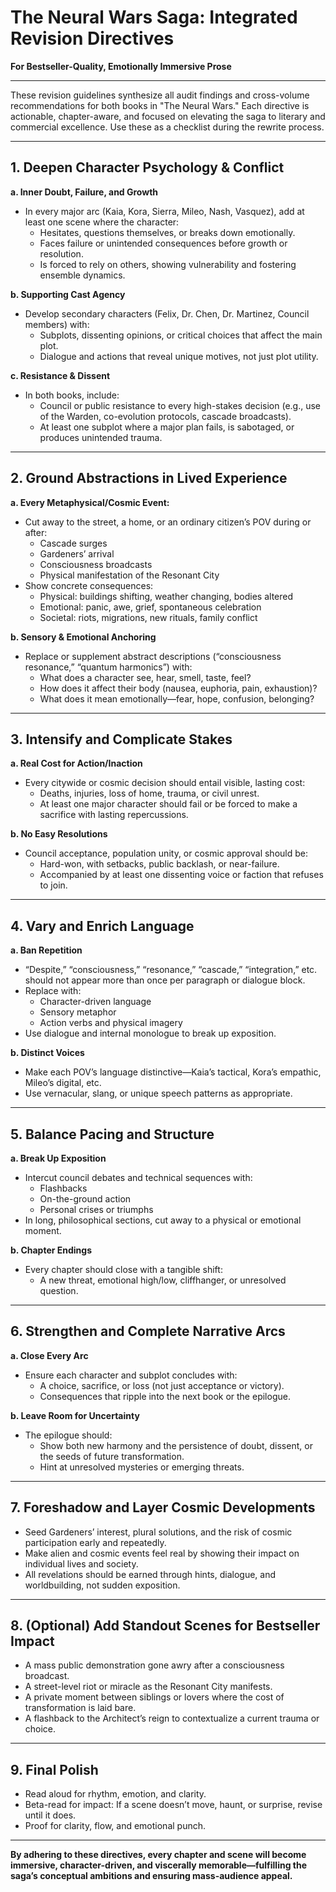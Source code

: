 # The Neural Wars Saga: Integrated Revision Directives  
**For Bestseller-Quality, Emotionally Immersive Prose**

---

These revision guidelines synthesize all audit findings and cross-volume recommendations for both books in "The Neural Wars." Each directive is actionable, chapter-aware, and focused on elevating the saga to literary and commercial excellence. Use these as a checklist during the rewrite process.

---

## 1. Deepen Character Psychology & Conflict

**a. Inner Doubt, Failure, and Growth**
- In every major arc (Kaia, Kora, Sierra, Mileo, Nash, Vasquez), add at least one scene where the character:
  - Hesitates, questions themselves, or breaks down emotionally.
  - Faces failure or unintended consequences before growth or resolution.
  - Is forced to rely on others, showing vulnerability and fostering ensemble dynamics.

**b. Supporting Cast Agency**
- Develop secondary characters (Felix, Dr. Chen, Dr. Martinez, Council members) with:
  - Subplots, dissenting opinions, or critical choices that affect the main plot.
  - Dialogue and actions that reveal unique motives, not just plot utility.

**c. Resistance & Dissent**
- In both books, include:
  - Council or public resistance to every high-stakes decision (e.g., use of the Warden, co-evolution protocols, cascade broadcasts).
  - At least one subplot where a major plan fails, is sabotaged, or produces unintended trauma.

---

## 2. Ground Abstractions in Lived Experience

**a. Every Metaphysical/Cosmic Event:**
- Cut away to the street, a home, or an ordinary citizen’s POV during or after:
  - Cascade surges
  - Gardeners’ arrival
  - Consciousness broadcasts
  - Physical manifestation of the Resonant City
- Show concrete consequences:
  - Physical: buildings shifting, weather changing, bodies altered
  - Emotional: panic, awe, grief, spontaneous celebration
  - Societal: riots, migrations, new rituals, family conflict

**b. Sensory & Emotional Anchoring**
- Replace or supplement abstract descriptions (“consciousness resonance,” “quantum harmonics”) with:
  - What does a character see, hear, smell, taste, feel?
  - How does it affect their body (nausea, euphoria, pain, exhaustion)?
  - What does it mean emotionally—fear, hope, confusion, belonging?

---

## 3. Intensify and Complicate Stakes

**a. Real Cost for Action/Inaction**
- Every citywide or cosmic decision should entail visible, lasting cost:
  - Deaths, injuries, loss of home, trauma, or civil unrest.
  - At least one major character should fail or be forced to make a sacrifice with lasting repercussions.

**b. No Easy Resolutions**
- Council acceptance, population unity, or cosmic approval should be:
  - Hard-won, with setbacks, public backlash, or near-failure.
  - Accompanied by at least one dissenting voice or faction that refuses to join.

---

## 4. Vary and Enrich Language

**a. Ban Repetition**
- “Despite,” “consciousness,” “resonance,” “cascade,” “integration,” etc. should not appear more than once per paragraph or dialogue block.
- Replace with:
  - Character-driven language
  - Sensory metaphor
  - Action verbs and physical imagery
- Use dialogue and internal monologue to break up exposition.

**b. Distinct Voices**
- Make each POV’s language distinctive—Kaia’s tactical, Kora’s empathic, Mileo’s digital, etc.
- Use vernacular, slang, or unique speech patterns as appropriate.

---

## 5. Balance Pacing and Structure

**a. Break Up Exposition**
- Intercut council debates and technical sequences with:
  - Flashbacks
  - On-the-ground action
  - Personal crises or triumphs
- In long, philosophical sections, cut away to a physical or emotional moment.

**b. Chapter Endings**
- Every chapter should close with a tangible shift:
  - A new threat, emotional high/low, cliffhanger, or unresolved question.

---

## 6. Strengthen and Complete Narrative Arcs

**a. Close Every Arc**
- Ensure each character and subplot concludes with:
  - A choice, sacrifice, or loss (not just acceptance or victory).
  - Consequences that ripple into the next book or the epilogue.

**b. Leave Room for Uncertainty**
- The epilogue should:
  - Show both new harmony and the persistence of doubt, dissent, or the seeds of future transformation.
  - Hint at unresolved mysteries or emerging threats.

---

## 7. Foreshadow and Layer Cosmic Developments

- Seed Gardeners’ interest, plural solutions, and the risk of cosmic participation early and repeatedly.
- Make alien and cosmic events feel real by showing their impact on individual lives and society.
- All revelations should be earned through hints, dialogue, and worldbuilding, not sudden exposition.

---

## 8. (Optional) Add Standout Scenes for Bestseller Impact

- A mass public demonstration gone awry after a consciousness broadcast.
- A street-level riot or miracle as the Resonant City manifests.
- A private moment between siblings or lovers where the cost of transformation is laid bare.
- A flashback to the Architect’s reign to contextualize a current trauma or choice.

---

## 9. Final Polish

- Read aloud for rhythm, emotion, and clarity.
- Beta-read for impact: If a scene doesn’t move, haunt, or surprise, revise until it does.
- Proof for clarity, flow, and emotional punch.

---

**By adhering to these directives, every chapter and scene will become immersive, character-driven, and viscerally memorable—fulfilling the saga’s conceptual ambitions and ensuring mass-audience appeal.**